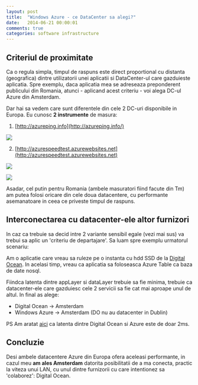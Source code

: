 ```yaml
---
layout: post
title:  "Windows Azure - ce DataCenter sa alegi?"
date:   2014-06-21 00:00:01
comments: true
categories: software infrastructure
---
```


## Criteriul de proximitate ##

Ca o regula simpla, timpul de raspuns este direct proportional cu distanta (geografica) dintre utilizatorii unei aplicatii si DataCenter-ul care gazduieste aplicatia.
Spre exemplu, daca aplicatia mea se adreseaza preponderent publicului din Romania, atunci - aplicand acest criteriu - voi alega DC-ul Azure din Amsterdam.

Dar hai sa vedem care sunt diferentele din cele 2 DC-uri disponibile in Europa. Eu cunosc **2 instrumente** de masura:

1. [http://azureping.info](http://azureping.info/)

 ![](https://dl.dropboxusercontent.com/u/43065769/blog/images/2014/azurepinginfo.png)

2. [http://azurespeedtest.azurewebsites.net](http://azurespeedtest.azurewebsites.net)

 ![](https://dl.dropboxusercontent.com/u/43065769/blog/images/2014/azure-speed-test-chart.png)

 ![](https://dl.dropboxusercontent.com/u/43065769/blog/images/2014/azure-speed-test-table.png)

Asadar, cel putin pentru Romania (ambele masuratori fiind facute din Tm) am putea folosi oricare din cele doua datacentere, cu performante  asemanatoare in ceea ce priveste timpul de raspuns.

## Interconectarea cu datacenter-ele altor furnizori ##

In caz ca trebuie sa decid intre 2 variante sensibil egale (vezi mai sus) va trebui sa aplic un 'criteriu de departajare'. Sa luam spre exemplu urmatorul scenariu:

Am o aplicatie care vreau sa ruleze pe o instanta cu hdd SSD de la [Digital Ocean](https://www.digitalocean.com/). In acelasi timp, vreau ca aplicatia sa foloseasca Azure Table ca baza de date nosql. 

Fiindca latenta dintre appLayer si dataLayer trebuie sa fie minima, trebuie ca datacenter-ele care gazduiesc cele 2 servicii sa fie cat mai aproape unul de altul. In final as alege:

 - Digital Ocean -> Amsterdam
 - Windows Azure -> Amsterdam (DO nu au datacenter in Dublin)

PS Am aratat [aici](http://maran.ro/2014/06/14/ping-din-windows-azure/) ca latenta dintre Digital Ocean si Azure este de doar 2ms.

## Concluzie ##

Desi ambele datacentere Azure din Europa ofera aceleasi performante, in cazul meu **am ales Amsterdam** datorita posibilitatii de a ma conecta, practic la viteza unui LAN, cu unul dintre furnizorii cu care intentionez sa 'colaborez': Digital Ocean.